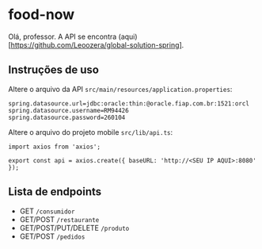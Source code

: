 # food-now

Olá, professor. A API se encontra (aqui)[https://github.com/Leoozera/global-solution-spring].

## Instruções de uso

Altere o arquivo da API `src/main/resources/application.properties`:

```
spring.datasource.url=jdbc:oracle:thin:@oracle.fiap.com.br:1521:orcl
spring.datasource.username=RM94426
spring.datasource.password=260104
```

Altere o arquivo do projeto mobile `src/lib/api.ts`:

```
import axios from 'axios';

export const api = axios.create({ baseURL: 'http://<SEU IP AQUI>:8080' });
```

## Lista de endpoints
- GET `/consumidor`
- GET/POST `/restaurante`
- GET/POST/PUT/DELETE `/produto`
- GET/POST `/pedidos`
